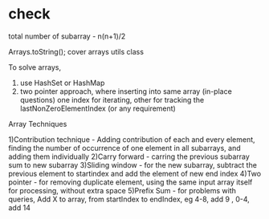 # check

total number of subarray - n(n+1)/2

Arrays.toString();
cover arrays utils class 


To solve arrays,

1) use HashSet or HashMap
2) two pointer approach, where inserting into same array (in-place questions)
   one index for iterating, other for tracking the lastNonZeroElementIndex (or any requirement)


Array Techniques

1)Contribution technique - Adding contribution of each and every element, finding the number of occurrence of one element in all subarrays, and adding them individually
2)Carry forward - carring the previous subarray sum to new subarray
3)Sliding window - for the new subarray, subtract the previous element to startindex and add the element of new end index
4)Two pointer - for removing duplicate element, using the same input array itself for processing, without extra space
5)Prefix Sum - for problems with queries, Add X to array, from startIndex to endIndex, eg 4-8, add 9 , 0-4, add 14

